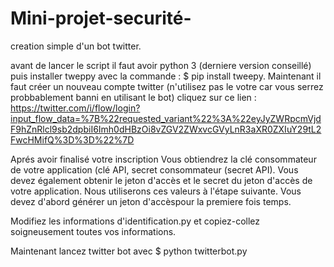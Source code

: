 # Mini-projet-securité-
creation simple d'un bot twitter.


avant de lancer le script il faut avoir python 3 (derniere version conseillé) puis installer tweppy avec la commande : $ pip install tweepy.
Maintenant il faut créer un nouveau compte twitter (n'utilisez pas le votre car vous serrez probbablement banni en utilisant le bot) cliquez sur ce lien : https://twitter.com/i/flow/login?input_flow_data=%7B%22requested_variant%22%3A%22eyJyZWRpcmVjdF9hZnRlcl9sb2dpbiI6Imh0dHBzOi8vZGV2ZWxvcGVyLnR3aXR0ZXIuY29tL2FwcHMifQ%3D%3D%22%7D

Aprés avoir finalisé votre inscription Vous obtiendrez la clé consommateur de votre application (clé API, secret consommateur (secret API). Vous devez également obtenir le jeton d'accès et le secret du jeton d'accès de votre application. Nous utiliserons ces valeurs à l'étape suivante. Vous devez d'abord générer un jeton d'accèspour la premiere fois temps.

Modifiez les informations d'identification.py et copiez-collez soigneusement toutes vos informations.

Maintenant lancez twitter bot avec $ python twitterbot.py


